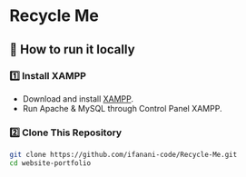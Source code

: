 # Recycle Me

## 📌 How to run it locally

### 1️⃣ Install XAMPP
- Download and install [XAMPP](https://www.apachefriends.org/download.html).
- Run Apache & MySQL through Control Panel XAMPP.

### 2️⃣ Clone This Repository 
```sh
git clone https://github.com/ifanani-code/Recycle-Me.git
cd website-portfolio
